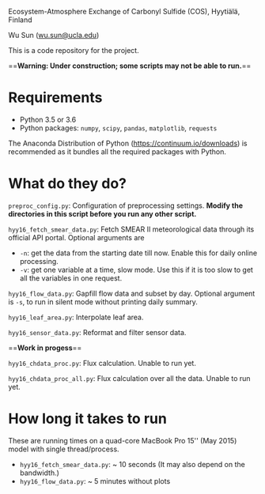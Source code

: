 Ecosystem-Atmosphere Exchange of Carbonyl Sulfide (COS), Hyytiälä, Finland

Wu Sun (wu.sun@ucla.edu)

This is a code repository for the project.

==**Warning: Under construction; some scripts may not be able to run.**==

# Requirements

- Python 3.5 or 3.6
- Python packages: `numpy`, `scipy`, `pandas`, `matplotlib`, `requests`

The Anaconda Distribution of Python (https://continuum.io/downloads) is recommended as it bundles all the required packages with Python.

# What do they do?

`preproc_config.py`: Configuration of preprocessing settings. **Modify the directories in this script before you run any other script.**


`hyy16_fetch_smear_data.py`: Fetch SMEAR II meteorological data through its official API portal. Optional arguments are
- `-n`: get the data from the starting date till now. Enable this for daily online processing.
- `-v`: get one variable at a time, slow mode. Use this if it is too slow to get all the variables in one request.


`hyy16_flow_data.py`: Gapfill flow data and subset by day. Optional argument is `-s`, to run in silent mode without printing daily summary.

`hyy16_leaf_area.py`: Interpolate leaf area.

`hyy16_sensor_data.py`: Reformat and filter sensor data.

==**Work in progess**==

`hyy16_chdata_proc.py`: Flux calculation. Unable to run yet.

`hyy16_chdata_proc_all.py`: Flux calculation over all the data. Unable to run yet.

# How long it takes to run

These are running times on a quad-core MacBook Pro 15'' (May 2015) model with single thread/process.

- `hyy16_fetch_smear_data.py`: ~ 10 seconds (It may also depend on the bandwidth.)
- `hyy16_flow_data.py`: ~ 5 minutes without plots
